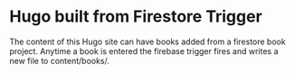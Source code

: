 # Hugo built from Firestore Trigger

The content of this Hugo site can have books added from a firestore book project. Anytime a book is entered the firebase trigger fires and writes a new file to content/books/.